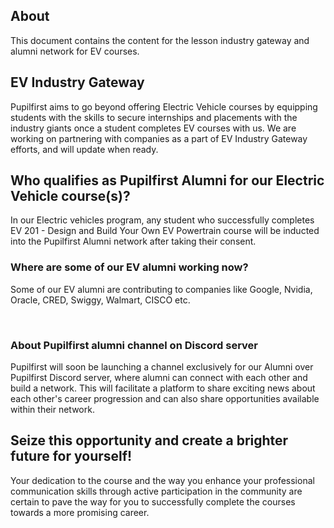 ## About
This document contains the content for the lesson industry gateway and alumni network for EV courses.

## EV Industry Gateway 
Pupilfirst aims to go beyond offering Electric Vehicle courses by equipping students with the skills to secure internships and placements with the industry giants once a student completes EV courses with us. We are working on partnering with companies as a part of EV Industry Gateway efforts, and will update when ready.

## Who qualifies as Pupilfirst Alumni for our Electric Vehicle course(s)?

In our Electric vehicles program, any student who successfully completes EV 201 - Design and Build Your Own EV Powertrain course will be inducted into the Pupilfirst Alumni network after taking their consent.

### Where are some of our EV alumni working now?

Some of our EV alumni are contributing to companies like Google, Nvidia, Oracle, CRED, Swiggy, Walmart, CISCO etc.

<img class="mx-auto w-auto md:w-auto" alt src="https://do7js0tdxrds1.cloudfront.net/e1xljrb6f9qrepzxgq1vane7yjvt?response-content-disposition=inline%3B+filename%3D%22Nalabothula+Shiva+Kumar.png%22%3B&response-content-type=image%2Fpng&Expires=1693383111&Signature=WN0ah6BsXvgHHSLxIiBWj4q-iMgsWkbhhNX-VpbGs0pylZEYQ9r94b7KJbu0Osu3WBgJ7~4~N1NIWQP2pwOqMxJRFxPm2G4tt~0u6fCUuIQuVuNdRw49pN4A6EzW1zZgiuxftvR3ZWEs6qyz4I~hs-f2krwMvzRaCZp2RhYDhyTT2nU9HUCQA1DwU4999Lj0vm6kWl9CuDXW-iQRbdTOou4jb29xLkgQLS-Ck0TimFrbk9yuWV4k6UJAayeY7ZhOLHF~KnF9KQuEkuj2h~Rm1j3WIppefxeTQF7f2~0FB2UQyNOkpKa4MrwtrJdNwGqHXryMI0SdfUObEk05iCGBrw__&Key-Pair-Id=K2Q3HDJ6ZAQGFF">

<img class="mx-auto w-auto md:w-auto" alt src="https://do7js0tdxrds1.cloudfront.net/enpawlkbssj5gt7ul7q3z82da6gd?response-content-disposition=inline%3B+filename%3D%22Gurudayal+Singh+Dalawat.png%22%3B&response-content-type=image%2Fpng&Expires=1693383111&Signature=NE4RC~QrAWNmbIEmyPDe86L9s6Ooa9zgxyzxwqESFy-2GU3RiooDBaarnVIwUvAf4VzYoMqi2FAwIHElAMa1eiX69YXxz6SaL2rwqQJZEhJRd1sR9tjBnRO4FzKrHeXjPabSnv6zSrAiCfBU-3FzC2Ww0unTzXRePklECP2ZY-1riMTf88PzQ23rydT2yipBw8e8Ah9VOv1lgzEvsEYPkUw8ebTD2s3Adm9QBZQhX2TyAPzThddnA2bngAPKHwVVv2iXstEM6nTgJehgqMVluam3NlQSUXLmLTUzLV4zxzTsi~ZjGihv8gggGPKeniTjaaMJSWTuVcL2nt6y1-4zVg__&Key-Pair-Id=K2Q3HDJ6ZAQGFF">

### About Pupilfirst alumni channel on Discord server
Pupilfirst will soon be launching a channel exclusively for our Alumni over Pupilfirst Discord server, where alumni can connect with each other and build a network. This will facilitate a platform to share exciting news about each other's career progression and can also share opportunities available within their network.   

## Seize this opportunity and create a brighter future for yourself!
Your dedication to the course and the way you enhance your professional communication skills through active participation in the community are certain to pave the way for you to successfully complete the courses towards a more promising career.

